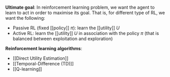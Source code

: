 **Ultimate goal**: In reinforcement learning problem, we want the agent to learn to act in order to maximise its goal. That is, for different type of RL, we want the following:
- Passive RL (fixed [[policy]] $\pi$): learn the [[utility]] $U$
- Active RL: learn the [[utility]] $U$ in association with the policy $\pi$ (that is balanced between exploitation and exploration)

**Reinforcement learning algorithms**:
- [[Direct Utility Estimation]]
- [[Temporal-Difference (TD)]]
- [[Q-learning]]